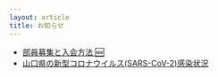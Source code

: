 ```yaml
---
layout: article
title: お知らせ
---
```


<style>
body header nav ul li:nth-child(2) a{
    border-bottom: 2px solid #f44336;
}
</style>

- [部員募集と入会方法 🆕](join.html)
- [山口県の新型コロナウイルス(SARS-CoV-2)感染状況](sars2-yamaguchi/)